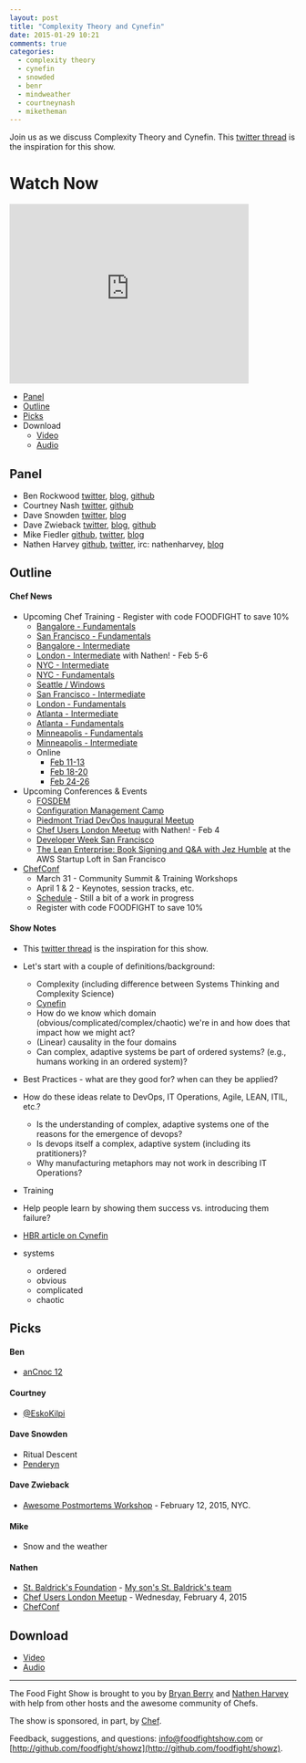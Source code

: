 ```yaml
---
layout: post
title: "Complexity Theory and Cynefin"
date: 2015-01-29 10:21
comments: true
categories:
  - complexity theory
  - cynefin
  - snowded
  - benr
  - mindweather
  - courtneynash
  - miketheman
---
```


Join us as we discuss Complexity Theory and Cynefin.  This [twitter thread](https://twitter.com/benr/status/555825719750565888) is the inspiration for this show.

# Watch Now

<iframe width="420" height="315" src="http://www.youtube.com/embed/volOVffj-nE" frameborder="0" allowfullscreen></iframe>

* [Panel](http://foodfightshow.org/2015/01/complexity-theory-and-cynefin.html#panel)
* [Outline](http://foodfightshow.org/2015/01/complexity-theory-and-cynefin.html#outline)
* [Picks](http://foodfightshow.org/2015/01/complexity-theory-and-cynefin.html#picks)
* Download
  * [Video](http://youtu.be/volOVffj-nE)
  * [Audio](http://traffic.libsyn.com/foodfight/FoodFightShow87-ComplexityTheory_and_Cynefin.mp3)

Panel<a name="panel"></a>
-----
* Ben Rockwood [twitter](https://twitter.com/benr), [blog](http://cuddletech.com/?page_id=834), [github](https://github.com/benr)
* Courtney Nash [twitter](https://twitter.com/courtneynash), [github](https://github.com/courtneynash)
* Dave Snowden [twitter](https://twitter.com/snowded), [blog](http://cognitive-edge.com/blog/author/19/)
* Dave Zwieback [twitter](https://twitter.com/mindweather), [blog](http://mindweather.com/), [github](https://github.com/mindweather)
* Mike Fiedler [github](http://github.com/miketheman), [twitter](http://twitter.com/mikefiedler), [blog](http://www.miketheman.net)
* Nathen Harvey [github](http://github.com/nathenharvey), [twitter](http://twitter.com/nathenharvey), irc: nathenharvey, [blog](http://nathenharvey.com)

<!-- more -->

Outline<a name="outline"></a>
-------

#### Chef News
  * Upcoming Chef Training - Register with code FOODFIGHT to save 10%
    * [Bangalore - Fundamentals](https://www.chef.io/blog/event/2-day-chef-fundamentals-bangalore-india-5/)
    * [San Francisco - Fundamentals](https://www.chef.io/blog/event/2-day-chef-fundamentals-san-francisco-15/)
    * [Bangalore - Intermediate](https://www.chef.io/blog/event/chef-intermediate-topics-bangalore/)
    * [London - Intermediate](https://www.chef.io/blog/event/chef-intermediate-topics-london/) with Nathen! - Feb 5-6
    * [NYC - Intermediate](https://www.chef.io/blog/event/chef-intermediate-topics-nyc/)
    * [NYC - Fundamentals](https://www.chef.io/blog/event/2-day-chef-fundamentals-nyc-5/)
    * [Seattle / Windows](https://www.chef.io/blog/event/2-day-chef-fundamentals-windows-seattle/)
    * [San Francisco - Intermediate](https://www.chef.io/blog/event/chef-intermediate-topics-san-francisco-5/)
    * [London - Fundamentals](https://www.chef.io/blog/event/2-day-chef-fundamentals-london-4/)
    * [Atlanta - Intermediate](https://www.chef.io/blog/event/chef-intermediate-topics-atlanta-2/)
    * [Atlanta - Fundamentals](https://www.chef.io/blog/event/2-day-chef-fundamentals-atlanta-5/)
    * [Minneapolis - Fundamentals](https://www.chef.io/blog/event/chef-intermediate-topics-minneapolis/)
    * [Minneapolis - Intermediate](https://www.chef.io/blog/event/2-day-chef-fundamentals-minneapolis-2/)
    * Online
      * [Feb 11-13](https://www.chef.io/blog/event/3-day-chef-fundamentals-linux-online-5/)
      * [Feb 18-20](https://www.chef.io/blog/event/3-day-chef-fundamentals-linuxwindows-online-9/)
      * [Feb 24-26](https://www.chef.io/blog/event/3-day-chef-fundamentals-linuxwindows-online-10/)
  * Upcoming Conferences & Events
    * [FOSDEM](https://www.chef.io/blog/event/fosdem-2/)
    * [Configuration Management Camp](https://www.chef.io/blog/event/configmanagementcamp/)
    * [Piedmont Triad DevOps Inaugural Meetup](https://www.chef.io/blog/event/piedmont-triad-devops-inaugural-meetup/)
    * [Chef Users London Meetup](https://www.chef.io/blog/event/chef-users-london-meetup-3/) with Nathen! - Feb 4
    * [Developer Week San Francisco](https://www.chef.io/blog/event/developerweek-san-francisco/)
    * [The Lean Enterprise: Book Signing and Q&A with Jez Humble](https://www.chef.io/blog/event/the-lean-enterprise-book-signing-and-qa-with-jez-humble/) at the AWS Startup Loft in San Francisco
  * [ChefConf](http://chefconf.com)
    * March 31 - Community Summit & Training Workshops
    * April 1 & 2 - Keynotes, session tracks, etc.
    * [Schedule](http://chefconf2015a.sched.org/) - Still a bit of a work in progress
    * Register with code FOODFIGHT to save 10%

#### Show Notes

* This [twitter thread](https://twitter.com/benr/status/555825719750565888) is the inspiration for this show.
* Let's start with a couple of definitions/background:
  * Complexity (including difference between Systems Thinking and Complexity Science)
  * [Cynefin](https://www.youtube.com/watch?v=N7oz366X0-8)
  * How do we know which domain (obvious/complicated/complex/chaotic) we're in and how does that impact how we might act?
  * (Linear) causality in the four domains
  * Can complex, adaptive systems be part of ordered systems? (e.g., humans working in an ordered system)?
* Best Practices - what are they good for? when can they be applied?
* How do these ideas relate to DevOps, IT Operations, Agile, LEAN, ITIL, etc.?
  * Is the understanding of complex, adaptive systems one of the reasons for the emergence of devops?
  * Is devops itself a complex, adaptive system (including its pratitioners)?
  * Why manufacturing metaphors may not work in describing IT Operations?
* Training
* Help people learn by showing them success vs. introducing them failure?

* [HBR article on Cynefin](https://hbr.org/2007/11/a-leaders-framework-for-decision-making/)
* systems
  * ordered
  * obvious
  * complicated
  * chaotic

Picks<a name="picks"></a>
-----

#### Ben

* [anCnoc 12](http://ancnoc.com/)

#### Courtney

* [@EskoKilpi](https://twitter.com/EskoKilpi)

#### Dave Snowden

* Ritual Descent
* [Penderyn](http://www.welsh-whisky.co.uk/)


#### Dave Zwieback

* [Awesome Postmortems Workshop](https://ti.to/mindweather/awesome-postmortems-nyc-2015) - February 12, 2015, NYC.

#### Mike

* Snow and the weather

#### Nathen

  * [St. Baldrick's Foundation](http://www.stbaldricks.org/) - [My son's St. Baldrick's team](https://www.stbaldricks.org/teams/mypage/97448/2015)
  * [Chef Users London Meetup](https://www.chef.io/blog/event/chef-users-london-meetup-3/) - Wednesday, February 4, 2015
  * [ChefConf](http://chefconf.com)

Download
--------
* [Video](http://youtu.be/volOVffj-nE)
* [Audio](http://traffic.libsyn.com/foodfight/FoodFightShow87-ComplexityTheory_and_Cynefin.mp3)

<hr />

The Food Fight Show is brought to you by [Bryan Berry](https://twitter.com/bryanwb) and [Nathen Harvey](https://twitter.com/nathenharvey) with help from other hosts and the awesome community of Chefs.

The show is sponsored, in part, by [Chef](http://www.getchef.com).

Feedback, suggestions, and questions:  [info@foodfightshow.com](mailto:info@foodfightshow.com) or  [http://github.com/foodfight/showz](http://github.com/foodfight/showz).
